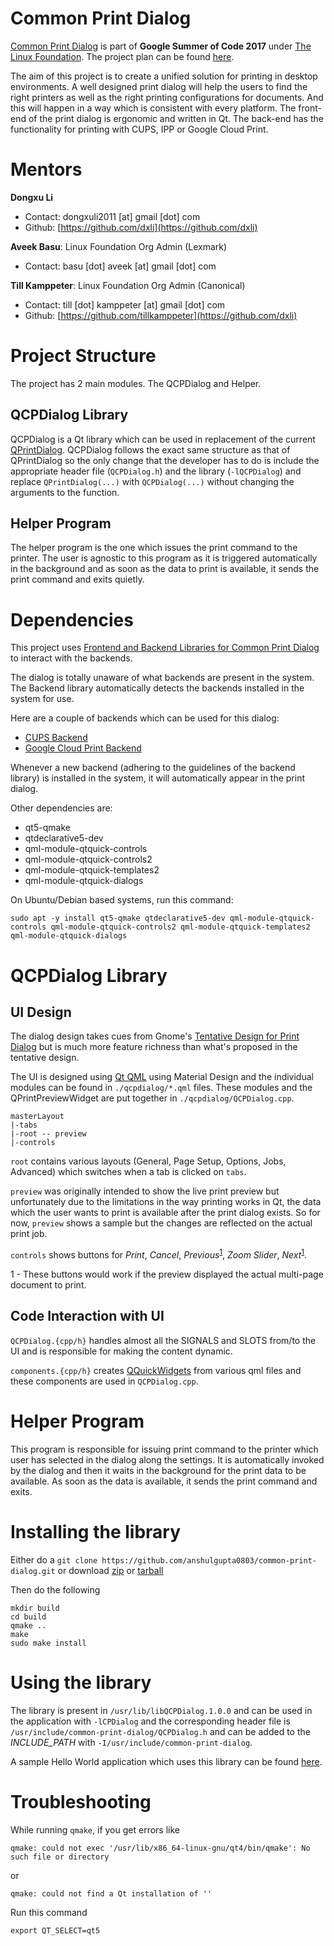 # Common Print Dialog
[Common Print Dialog](https://summerofcode.withgoogle.com/projects/#4923803856535552) is part of __Google Summer of Code 2017__ under [The Linux Foundation](https://www.linuxfoundation.org/). The project plan can be found [here](https://docs.google.com/document/d/1OhPCdYRYftfQkuKljjjCNdxcnsm-6TlluyGeQL35tdM/edit).

The aim of this project is to create a unified solution for printing in desktop environments. A well designed print dialog will help the users to find the right printers as well as the right printing configurations for documents. And this will happen in a way which is consistent with every platform. The front-end of the print dialog is ergonomic and written in Qt. The back-end has the functionality for printing with CUPS, IPP or Google Cloud Print.

# Mentors
__Dongxu Li__
- Contact: dongxuli2011 [at] gmail [dot] com
- Github: [https://github.com/dxli](https://github.com/dxli)

__Aveek Basu__: Linux Foundation Org Admin (Lexmark)
- Contact: basu [dot] aveek [at] gmail [dot] com

__Till Kamppeter__: Linux Foundation Org Admin (Canonical)
- Contact: till [dot] kamppeter [at] gmail [dot] com
- Github: [https://github.com/tillkamppeter](https://github.com/dxli)

# Project Structure
The project has 2 main modules. The QCPDialog and Helper.

## QCPDialog Library
QCPDialog is a Qt library which can be used in replacement of the current [QPrintDialog](https://doc.qt.io/qt-5/qprintdialog.html). QCPDialog follows the exact same structure as that of QPrintDialog so the only change that the developer has to do is include the appropriate header file (`QCPDialog.h`) and the library (`-lQCPDialog`) and replace `QPrintDialog(...)` with `QCPDialog(...)` without changing the arguments to the function.

## Helper Program
The helper program is the one which issues the print command to the printer. The user is agnostic to this program as it is triggered automatically in the background and as soon as the data to print is available, it sends the print command and exits quietly.

# Dependencies
This project uses [Frontend and Backend Libraries for Common Print Dialog](https://github.com/NilanjanaLodh/OpenPrinting_CPD_Libraries) to interact with the backends.

The dialog is totally unaware of what backends are present in the system. The Backend library automatically detects the backends installed in the system for use.

Here are a couple of backends which can be used for this dialog:
- [CUPS Backend](https://github.com/NilanjanaLodh/OpenPrinting_CUPS_Backend)
- [Google Cloud Print Backend](https://github.com/dracarys09/gcp-backend)

Whenever a new backend (adhering to the guidelines of the backend library) is installed in the system, it will automatically appear in the print dialog.

Other dependencies are:
- qt5-qmake
- qtdeclarative5-dev
- qml-module-qtquick-controls
- qml-module-qtquick-controls2
- qml-module-qtquick-templates2
- qml-module-qtquick-dialogs

On Ubuntu/Debian based systems, run this command:
```
sudo apt -y install qt5-qmake qtdeclarative5-dev qml-module-qtquick-controls qml-module-qtquick-controls2 qml-module-qtquick-templates2 qml-module-qtquick-dialogs
```
# QCPDialog Library
## UI Design
The dialog design takes cues from Gnome's [Tentative Design for Print Dialog](https://wiki.gnome.org/Design/OS/Printing#Tentative_Design) but is much more feature richness than what's proposed in the tentative design.

The UI is designed using [Qt QML](https://doc.qt.io/qt-5/qtqml-index.html) using Material Design and the individual modules can be found in `./qcpdialog/*.qml` files. These modules and the QPrintPreviewWidget are put together in `./qcpdialog/QCPDialog.cpp`.

```
masterLayout
|-tabs
|-root -- preview
|-controls
```

`root` contains various layouts (General, Page Setup, Options, Jobs, Advanced) which switches when a tab is clicked on `tabs`.

`preview` was originally intended to show the live print preview but unfortunately due to the limitations in the way printing works in Qt, the data which the user wants to print is available after the print dialog exists. So for now, `preview` shows a sample but the changes are reflected on the actual print job.

`controls` shows buttons for _Print_, _Cancel_, _Previous_<sup>[1](#footnote1)</sup>, _Zoom Slider_, _Next_<sup>[1](#1)</sup>.

<a name="#footnote1">1</a> - These buttons would work if the preview displayed the actual multi-page document to print.

## Code Interaction with UI
`QCPDialog.{cpp/h}` handles almost all the SIGNALS and SLOTS from/to the UI and is responsible for making the content dynamic.

`components.{cpp/h}` creates [QQuickWidgets](https://doc.qt.io/qt-5/qquickwidget.html) from various qml files and these components are used in `QCPDialog.cpp`.

# Helper Program
This program is responsible for issuing print command to the printer which user has selected in the dialog along the settings. It is automatically invoked by the dialog and then it waits in the background for the print data to be available. As soon as the data is available, it sends the print command and exits.

# Installing the library
Either do a `git clone https://github.com/anshulgupta0803/common-print-dialog.git` or download [zip](https://github.com/anshulgupta0803/common-print-dialog/zipball/master) or [tarball](https://github.com/anshulgupta0803/common-print-dialog/tarball/master)

Then do the following
```
mkdir build
cd build
qmake ..
make
sudo make install
```
# Using the library
The library is present in `/usr/lib/libQCPDialog.1.0.0` and can be used in the application with `-lCPDialog` and the corresponding header file is `/usr/include/common-print-dialog/QCPDialog.h` and can be added to the _INCLUDE_PATH_ with `-I/usr/include/common-print-dialog`.

A sample Hello World application which uses this library can be found [here](https://github.com/anshulgupta0803/printTest).

# Troubleshooting
While running `qmake`, if you get errors like
```
qmake: could not exec '/usr/lib/x86_64-linux-gnu/qt4/bin/qmake': No such file or directory
```
or
```
qmake: could not find a Qt installation of ''
```

Run this command
```
export QT_SELECT=qt5
```
